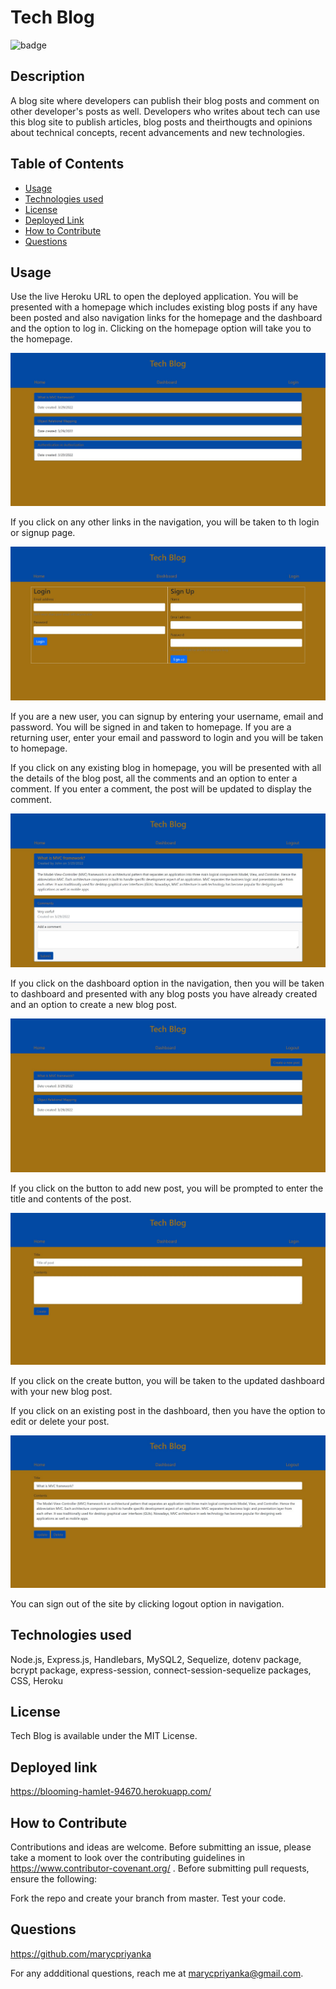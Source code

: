 # Tech Blog
![badge](https://img.shields.io/badge/MIT-License-blue.svg)

## Description

A blog site where developers can publish their blog posts and comment on other developer's posts as well. Developers who writes about tech can use this blog site to publish articles, blog posts and theirthougts and opinions about technical concepts, recent advancements and new technologies.

## Table of Contents 

- [Usage](#usage)
- [Technologies used](#technologies-used)
- [License](#license)
- [Deployed Link](#deployed-link)
- [How to Contribute](#how-to-contribute)
- [Questions](#questions)

## Usage

Use the live Heroku URL to open the deployed application. You will be presented with a homepage which includes existing blog posts if any have been posted and also navigation links for the homepage and the dashboard and the option to log in. Clicking on the homepage option will take you to the homepage. 

![homepage](https://github.com/marycpriyanka/tech-blog/blob/main/images/screenshots/homepage.JPG)

If you click on any other links in the navigation, you will be taken to th login or signup page. 

![login](https://github.com/marycpriyanka/tech-blog/blob/main/images/screenshots/login.JPG)

If you are a new user, you can signup by entering your username, email and password. You will be signed in and taken to homepage. If you are a returning user, enter your email and password to login and you will be taken to homepage.

If you click on any existing blog in homepage, you will be presented with all the details of the blog post, all the comments and an option to enter a comment. 
If you enter a comment, the post will be updated to display the comment.

![comments](https://github.com/marycpriyanka/tech-blog/blob/main/images/screenshots/blogWithComments.JPG)

If you click on the dashboard option in the navigation, then you will be taken to dashboard and presented with any blog posts you have already created and an option to create a new blog post. 

![dashboard](https://github.com/marycpriyanka/tech-blog/blob/main/images/screenshots/dashboard.JPG)

If you click on the button to add new post, you will be prompted to enter the title and contents of the post. 

![create](https://github.com/marycpriyanka/tech-blog/blob/main/images/screenshots/create.JPG)

If you click on the create button, you will be taken to the updated dashboard with your new blog post. 

If you click on an existing post in the dashboard, then you have the option to edit or delete your post.

![update](https://github.com/marycpriyanka/tech-blog/blob/main/images/screenshots/update.JPG)

You can sign out of the site by clicking logout option in navigation.

##  Technologies used

Node.js, Express.js, Handlebars, MySQL2, Sequelize, dotenv package, bcrypt package, express-session, connect-session-sequelize packages, CSS, Heroku

## License

Tech Blog is available under the MIT License.

## Deployed link

https://blooming-hamlet-94670.herokuapp.com/

## How to Contribute

Contributions and ideas are welcome. Before submitting an issue, please take a moment to look over the contributing guidelines in https://www.contributor-covenant.org/ . Before submitting pull requests, ensure the following:

Fork the repo and create your branch from master.
Test your code.

## Questions

https://github.com/marycpriyanka

For any addditional questions, reach me at marycpriyanka@gmail.com.
